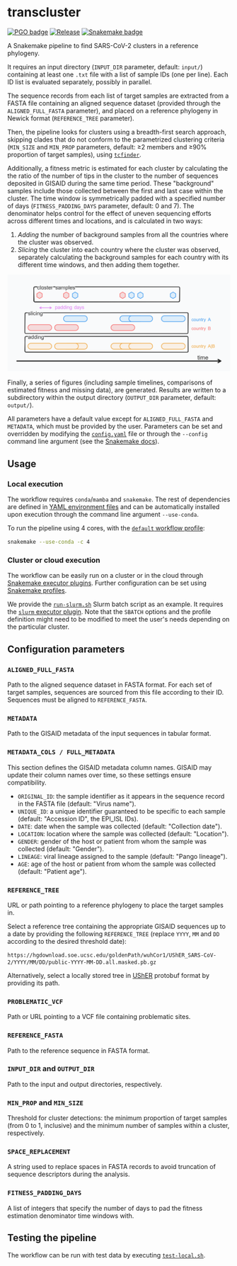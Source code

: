 # transcluster

[![PGO badge](https://img.shields.io/badge/PathoGenOmics-Lab-yellow.svg)](https://pathogenomics.github.io/)
[![Release](https://img.shields.io/github/release/PathoGenOmics-Lab/transcluster.svg)](https://github.com/PathoGenOmics-Lab/transcluster/releases)
[![Snakemake badge](https://img.shields.io/badge/snakemake-≥8.12-brightgreen.svg?style=flat)](https://snakemake.readthedocs.io)

A Snakemake pipeline to find SARS-CoV-2 clusters in a reference phylogeny.

It requires an input directory (`INPUT_DIR` parameter, default: `input/`) containing at least
one `.txt` file with a list of sample IDs (one per line). Each ID list is evaluated
separately, possibly in parallel.

The sequence records from each list of target samples are extracted from a FASTA file
containing an aligned sequence dataset (provided through the `ALIGNED_FULL_FASTA` parameter),
and placed on a reference phylogeny in Newick format (`REFERENCE_TREE` parameter).

Then, the
pipeline looks for clusters using a breadth-first search approach, skipping
clades that do not conform to the parametrized clustering criteria (`MIN_SIZE` and `MIN_PROP`
parameters, default: ≥2 members and ≥90% proportion of target samples),
using [`tcfinder`](https://github.com/PathoGenOmics-Lab/tcfinder).

Additionally,
a fitness metric is estimated for each cluster by calculating the the ratio of the number
of tips in the cluster to the number of sequences deposited in GISAID during the same time period.
These "background" samples include those collected between the first and last case within the
cluster. The time window is symmetrically padded with a specified number of days (`FITNESS_PADDING_DAYS`
parameter, default: 0 and 7). The denominator helps control for the effect of uneven sequencing
efforts across different times and locations, and is calculated in two ways:

1. *Adding* the number of background samples from all the countries where the cluster was observed.
2. *Slicing* the cluster into each country where the cluster was observed, separately calculating the background
   samples for each country with its different time windows, and then adding them together.

![Estimated fitness denominator](/docs/estimated-fitness-denominator.png)

Finally, a series of figures (including sample timelines, comparisons of estimated fitness and missing data),
are generated. Results are written to a subdirectory within the output directory
(`OUTPUT_DIR` parameter, default: `output/`).

All parameters have a default value except for `ALIGNED_FULL_FASTA` and `METADATA`, which must
be provided by the user. Parameters can be set and overridden by modifying the
[`config.yaml`](config/config.yaml) file or through the `--config` command line argument (see
the [Snakemake docs](https://snakemake.readthedocs.io/en/stable/snakefiles/configuration.html#standard-configuration)).

## Usage

### Local execution

The workflow requires `conda`/`mamba` and `snakemake`. The rest of dependencies are
defined in [YAML environment files](workflow/envs) and can be automatically installed
upon execution through the command line argument `--use-conda`.

To run the pipeline using 4 cores, with the [`default` workflow profile](/profiles/default):

```bash
snakemake --use-conda -c 4
```

### Cluster or cloud execution

The workflow can be easily run on a cluster or in the cloud through
[Snakemake executor plugins](https://snakemake.readthedocs.io/en/stable/tutorial/additional_features.html#cluster-or-cloud-execution).
Further configuration can be set using [Snakemake profiles](https://snakemake.readthedocs.io/en/stable/executing/cli.html#profiles).

We provide the [`run-slurm.sh`](/run-slurm.sh) Slurm batch script as an example.
It requires the [`slurm` executor plugin](https://snakemake.github.io/snakemake-plugin-catalog/plugins/executor/slurm.html).
Note that the `SBATCH` options and the profile definition might need to be
modified to meet the user's needs depending on the particular cluster.

## Configuration parameters

### `ALIGNED_FULL_FASTA`

Path to the aligned sequence dataset in FASTA format. For each set of target samples, sequences are sourced
from this file according to their ID. Sequences must be aligned to `REFERENCE_FASTA`.

### `METADATA`

Path to the GISAID metadata of the input sequences in tabular format.

### `METADATA_COLS / FULL_METADATA`

This section defines the GISAID metadata column names. GISAID may update their column names over time,
so these settings ensure compatibility.

- `ORIGINAL_ID`: the sample identifier as it appears in the sequence record in the FASTA file (default: "Virus name").
- `UNIQUE_ID`: a unique identifier guaranteed to be specific to each sample (default: "Accession ID", the EPI_ISL IDs).
- `DATE`: date when the sample was collected (default: "Collection date").
- `LOCATION`: location where the sample was collected (default: "Location").
- `GENDER`: gender of the host or patient from whom the sample was collected (default: "Gender").
- `LINEAGE`: viral lineage assigned to the sample (default: "Pango lineage").
- `AGE`: age of the host or patient from whom the sample was collected (default: "Patient age").

### `REFERENCE_TREE`

URL or path pointing to a reference phylogeny to place the target samples in.

Select a reference tree containing the appropriate GISAID sequences up to a date
by providing the following `REFERENCE_TREE` (replace `YYYY`, `MM` and `DD`
according to the desired threshold date):

```url
https://hgdownload.soe.ucsc.edu/goldenPath/wuhCor1/UShER_SARS-CoV-2/YYYY/MM/DD/public-YYYY-MM-DD.all.masked.pb.gz
```

Alternatively, select a locally stored tree in
[UShER](https://usher-wiki.readthedocs.io/en/latest/UShER.html) protobuf format by providing its path.

### `PROBLEMATIC_VCF`

Path or URL pointing to a VCF file containing problematic sites.

### `REFERENCE_FASTA`

Path to the reference sequence in FASTA format.

### `INPUT_DIR` and `OUTPUT_DIR`

Path to the input and output directories, respectively.

### `MIN_PROP` and `MIN_SIZE`

Threshold for cluster detections: the minimum proportion of target samples (from 0 to 1, inclusive)
and the minimum number of samples within a cluster, respectively.

### `SPACE_REPLACEMENT`

A string used to replace spaces in FASTA records to avoid truncation of sequence descriptors during
the analysis.

### `FITNESS_PADDING_DAYS`

A list of integers that specify the number of days to pad the fitness estimation denominator time windows with.

## Testing the pipeline

The workflow can be run with test data by executing [`test-local.sh`](/test-local.sh).
